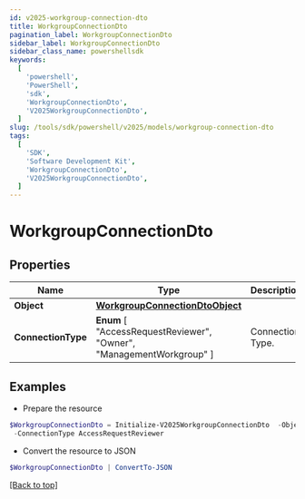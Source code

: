 ```yaml
---
id: v2025-workgroup-connection-dto
title: WorkgroupConnectionDto
pagination_label: WorkgroupConnectionDto
sidebar_label: WorkgroupConnectionDto
sidebar_class_name: powershellsdk
keywords:
  [
    'powershell',
    'PowerShell',
    'sdk',
    'WorkgroupConnectionDto',
    'V2025WorkgroupConnectionDto',
  ]
slug: /tools/sdk/powershell/v2025/models/workgroup-connection-dto
tags:
  [
    'SDK',
    'Software Development Kit',
    'WorkgroupConnectionDto',
    'V2025WorkgroupConnectionDto',
  ]
---
```


# WorkgroupConnectionDto

## Properties

| Name | Type | Description | Notes |
| --- | --- | --- | --- |
| **Object** | [**WorkgroupConnectionDtoObject**](workgroup-connection-dto-object) |  | [optional] |
| **ConnectionType** | **Enum** [ "AccessRequestReviewer", "Owner", "ManagementWorkgroup" ] | Connection Type. | [optional] |

## Examples

- Prepare the resource

```powershell
$WorkgroupConnectionDto = Initialize-V2025WorkgroupConnectionDto  -Object null `
 -ConnectionType AccessRequestReviewer
```

- Convert the resource to JSON

```powershell
$WorkgroupConnectionDto | ConvertTo-JSON
```

[[Back to top]](#)
